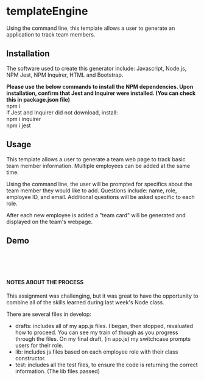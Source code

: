 # templateEngine
Using the command line, this template allows a user to generate an application to track team members. 


## Installation
The software used to create this generator include: Javascript, Node.js, NPM Jest, NPM Inquirer, HTML and Bootstrap.  

**Please use the below commands to install the NPM dependencies. Upon installation, confirm that Jest and Inquirer were installed. (You can check this in package.json file)**
<br>
npm i
<br> if Jest and Inquirer did not download, install:
<br>
npm i inquirer
<br>
npm i jest
<br>

## Usage
This template allows a user to generate a team web page to track basic team member information. Multiple employees can be added at the same time.

Using the command line, the user will be prompted for specifics about the team member they would like to add. Questions include: name, role, employee ID, and email. Additional questions will be asked specific to each role. 

After each new employee is added a "team card" will be generated and displayed on the team's webpage. 


## Demo

<br>
<br>
<br>

#### NOTES ABOUT THE PROCESS
This assignment was challenging, but it was great to have the opportunity to combine all of the skills learned during last week's Node class.

There are several files in develop:
- drafts: includes all of my app.js files. I began, then stopped, revaluated how to proceed. You can see my train of though as you progress through the files. On my final draft, (in app.js) my switchcase prompts users for their role.
- lib: includes js files based on each employee role with their class constructor.
- test: includes all the test files, to ensure the code is returning the correct information. (The lib files passed)